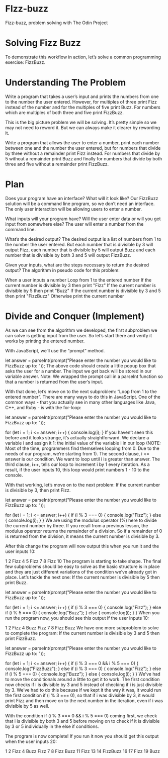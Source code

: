 # FIzz-buzz
Fizz-buzz, problem solving with The Odin Project

# Solving Fizz Buzz
To demonstrate this workflow in action, let’s solve a common programming exercise: FizzBuzz.

# Understanding The Problem
Write a program that takes a user’s input and prints the numbers from one to the number the user entered. However, for multiples of three print Fizz instead of the number and for the multiples of five print Buzz. For numbers which are multiples of both three and five print FizzBuzz.

This is the big picture problem we will be solving. It’s pretty simple so we may not need to reword it. But we can always make it clearer by rewording it.

Write a program that allows the user to enter a number, print each number between one and the number the user entered, but for numbers that divide by three without a remainder print Fizz instead. For numbers that divide by 5 without a remainder print Buzz and finally for numbers that divide by both three and five without a remainder print FizzBuzz.

# Plan
Does your program have an interface? What will it look like? Our FizzBuzz solution will be a command line program, so we don’t need an interface. The only user interaction will be allowing users to enter a number.

What inputs will your program have? Will the user enter data or will you get input from somewhere else? The user will enter a number from the command line.

What’s the desired output? The desired output is a list of numbers from 1 to the number the user entered. But each number that is divisible by 3 will output Fizz, each number that is divisible by 5 will output Buzz and each number that is divisible by both 3 and 5 will output FizzBuzz.

Given your inputs, what are the steps necessary to return the desired output? The algorithm in pseudo code for this problem:

When a user inputs a number
Loop from 1 to the entered number
If the current number is divisible by 3 then print "Fizz"
If the current number is divisible by 5 then print "Buzz"
If the current number is divisible by 3 and 5 then print "FizzBuzz"
Otherwise print the current number

# Divide and Conquer (Implement)
As we can see from the algorithm we developed, the first subproblem we can solve is getting input from the user. So let’s start there and verify it works by printing the entered number.

With JavaScript, we’ll use the “prompt” method.

let answer = parseInt(prompt("Please enter the number you would like to FizzBuzz up to: "));
The above code should create a little popup box that asks the user for a number. The input we get back will be stored in our variable answer. Note: We wrapped the prompt call in a parseInt function so that a number is returned from the user’s input.

With that done, let’s move on to the next subproblem: “Loop from 1 to the entered number”. There are many ways to do this in JavaScript. One of the common ways - that you actually see in many other languages like Java, C++, and Ruby - is with the for-loop:

let answer = parseInt(prompt("Please enter the number you would like to FizzBuzz up to: "));

for (let i = 1; i <= answer; i++) {
  console.log(i);
}
If you haven’t seen this before and it looks strange, it’s actually straightforward. We declare a variable i and assign it 1: the initial value of the variable i in our loop (NOTE: Most of the time, programmers find themselves looping from 0. Due to the needs of our program, we’re starting from 1). The second clause, i <= answer is our condition. We want to loop until i is greater than answer. The third clause, i++, tells our loop to increment i by 1 every iteration. As a result, if the user inputs 10, this loop would print numbers 1 - 10 to the console.

With that working, let’s move on to the next problem: If the current number is divisible by 3, then print Fizz.

let answer = parseInt(prompt("Please enter the number you would like to FizzBuzz up to: "));

for (let i = 1; i <= answer; i++) {
  if (i % 3 === 0) {
    console.log("Fizz");
  } else {
    console.log(i);
  }
}
We are using the modulus operator (%) here to divide the current number by three. If you recall from a previous lesson, the modulus operator returns the remainder of a division. So if a remainder of 0 is returned from the division, it means the current number is divisible by 3.

After this change the program will now output this when you run it and the user inputs 10:

1
2
Fizz
4
5
Fizz
7
8
Fizz
10
The program is starting to take shape. The final few subproblems should be easy to solve as the basic structure is in place and they are just different variations of the condition we’ve already got in place. Let’s tackle the next one: If the current number is divisible by 5 then print Buzz.

let answer = parseInt(prompt("Please enter the number you would like to FizzBuzz up to: "));

for (let i = 1; i <= answer; i++) {
  if (i % 3 === 0) {
    console.log("Fizz");
  } else if (i % 5 === 0) {
    console.log("Buzz");
  } else {
    console.log(i);
  }
}
When you run the program now, you should see this output if the user inputs 10:

1
2
Fizz
4
Buzz
Fizz
7
8
Fizz
Buzz
We have one more subproblem to solve to complete the program: If the current number is divisible by 3 and 5 then print FizzBuzz.

let answer = parseInt(prompt("Please enter the number you would like to FizzBuzz up to: "));

for (let i = 1; i <= answer; i++) {
  if (i % 3 === 0 && i % 5 === 0) {
    console.log("FizzBuzz");
  } else if (i % 3 === 0) {
    console.log("Fizz");
  } else if (i % 5 === 0) {
    console.log("Buzz");
  } else {
    console.log(i);
  }
}
We’ve had to move the conditionals around a little to get it to work. The first condition now checks if i is divisible by 3 and 5 instead of checking if i is just divisible by 3. We’ve had to do this because if we kept it the way it was, it would run the first condition if (i % 3 === 0), so that if i was divisible by 3, it would print Fizz and then move on to the next number in the iteration, even if i was divisible by 5 as well.

With the condition if (i % 3 === 0 && i % 5 === 0) coming first, we check that i is divisible by both 3 and 5 before moving on to check if it is divisible by 3 or 5 individually in the else if conditions.

The program is now complete! If you run it now you should get this output when the user inputs 20:

1
2
Fizz
4
Buzz
Fizz
7
8
Fizz
Buzz
11
Fizz
13
14
FizzBuzz
16
17
Fizz
19
Buzz
